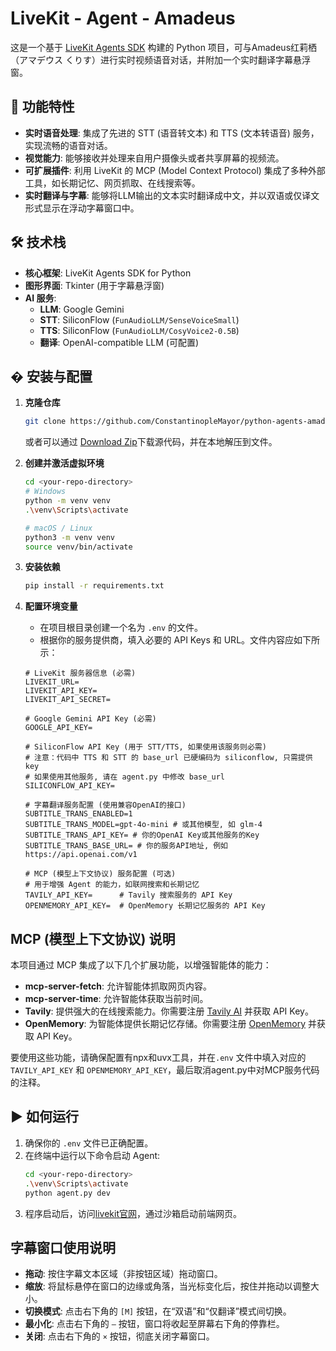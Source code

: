 
# LiveKit - Agent - Amadeus  

这是一个基于 [LiveKit Agents SDK](https://github.com/livekit/agents) 构建的 Python 项目，可与Amadeus红莉栖（アマデウス くりす）进行实时视频语音对话，并附加一个实时翻译字幕悬浮窗。

## 🌟 功能特性

- **实时语音处理**: 集成了先进的 STT (语音转文本) 和 TTS (文本转语音) 服务，实现流畅的语音对话。
- **视觉能力**: 能够接收并处理来自用户摄像头或者共享屏幕的视频流。
- **可扩展插件**: 利用 LiveKit 的 MCP (Model Context Protocol) 集成了多种外部工具，如长期记忆、网页抓取、在线搜索等。
- **实时翻译与字幕**: 能够将LLM输出的文本实时翻译成中文，并以双语或仅译文形式显示在浮动字幕窗口中。

## 🛠️ 技术栈

- **核心框架**: LiveKit Agents SDK for Python
- **图形界面**: Tkinter (用于字幕悬浮窗)
- **AI 服务**:
    - **LLM**: Google Gemini
    - **STT**: SiliconFlow (`FunAudioLLM/SenseVoiceSmall`)
    - **TTS**: SiliconFlow (`FunAudioLLM/CosyVoice2-0.5B`)
    - **翻译**: OpenAI-compatible LLM (可配置)

## � 安装与配置

1.  **克隆仓库**
    
    ```bash
    git clone https://github.com/ConstantinopleMayor/python-agents-amadeus.git
    ```

    或者可以通过 [Download Zip](https://codeload.github.com/ConstantinopleMayor/python-agents-amadeus/zip/refs/heads/main)下载源代码，并在本地解压到文件。
    
2.  **创建并激活虚拟环境**
    
    ```bash
    cd <your-repo-directory>
    # Windows
    python -m venv venv
    .\venv\Scripts\activate
    
    # macOS / Linux
    python3 -m venv venv
    source venv/bin/activate
    ```
    
3.  **安装依赖**
    
    ```bash
    pip install -r requirements.txt
    ```
    
4.  **配置环境变量**
    -   在项目根目录创建一个名为 `.env` 的文件。
    -   根据你的服务提供商，填入必要的 API Keys 和 URL。文件内容应如下所示：

    ```env
    # LiveKit 服务器信息 (必需)
    LIVEKIT_URL=
    LIVEKIT_API_KEY=
    LIVEKIT_API_SECRET=
    
    # Google Gemini API Key (必需)
    GOOGLE_API_KEY=
    
    # SiliconFlow API Key (用于 STT/TTS, 如果使用该服务则必需)
    # 注意：代码中 TTS 和 STT 的 base_url 已硬编码为 siliconflow, 只需提供 key
    # 如果使用其他服务, 请在 agent.py 中修改 base_url
    SILICONFLOW_API_KEY= 
    
    # 字幕翻译服务配置 (使用兼容OpenAI的接口)
    SUBTITLE_TRANS_ENABLED=1
    SUBTITLE_TRANS_MODEL=gpt-4o-mini # 或其他模型, 如 glm-4
    SUBTITLE_TRANS_API_KEY= # 你的OpenAI Key或其他服务的Key
    SUBTITLE_TRANS_BASE_URL= # 你的服务API地址, 例如 https://api.openai.com/v1
    
    # MCP (模型上下文协议) 服务配置 (可选)
    # 用于增强 Agent 的能力，如联网搜索和长期记忆
    TAVILY_API_KEY=      # Tavily 搜索服务的 API Key
    OPENMEMORY_API_KEY=  # OpenMemory 长期记忆服务的 API Key
    ```

## MCP (模型上下文协议) 说明

本项目通过 MCP 集成了以下几个扩展功能，以增强智能体的能力：

-   **mcp-server-fetch**: 允许智能体抓取网页内容。
-   **mcp-server-time**: 允许智能体获取当前时间。
-   **Tavily**: 提供强大的在线搜索能力。你需要注册 [Tavily AI](https://tavily.com/) 并获取 API Key。
-   **OpenMemory**: 为智能体提供长期记忆存储。你需要注册 [OpenMemory](https://mem0.ai/openmemory-mcp) 并获取 API Key。

要使用这些功能，请确保配置有npx和uvx工具，并在`.env` 文件中填入对应的 `TAVILY_API_KEY` 和 `OPENMEMORY_API_KEY`，最后取消agent.py中对MCP服务代码的注释。

## ▶️ 如何运行

1.  确保你的 `.env` 文件已正确配置。
2.  在终端中运行以下命令启动 Agent:
    ```bash
    cd <your-repo-directory>
    .\venv\Scripts\activate
    python agent.py dev
    ```
3.  程序启动后，访问[livekit官网](https://cloud.livekit.io/)，通过沙箱启动前端网页。

## <caption> 字幕窗口使用说明

- **拖动**: 按住字幕文本区域（非按钮区域）拖动窗口。
- **缩放**: 将鼠标悬停在窗口的边缘或角落，当光标变化后，按住并拖动以调整大小。
- **切换模式**: 点击右下角的 `[M]` 按钮，在“双语”和“仅翻译”模式间切换。
- **最小化**: 点击右下角的 `—` 按钮，窗口将收起至屏幕右下角的停靠栏。
- **关闭**: 点击右下角的 `×` 按钮，彻底关闭字幕窗口。

